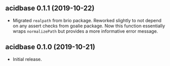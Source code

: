 ## acidbase 0.1.1 (2019-10-22)

- Migrated `realpath` from brio package. Reworked slightly to not depend on any
  assert checks from goalie package. Now this function essentially wraps
  `normalizePath` but provides a more informative error message.

## acidbase 0.1.0 (2019-10-21)

- Initial release.
